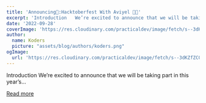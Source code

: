 ```yaml
---
title: 'Announcing📢:Hacktoberfest With Aviyel 💜🌱'
excerpt: 'Introduction   We’re excited to announce that we will be taking part in this year’s...'
date: '2022-09-28'
coverImage: 'https://res.cloudinary.com/practicaldev/image/fetch/s--3dKZfZC0--/c_imagga_scale,f_auto,fl_progressive,h_420,q_auto,w_1000/https://dev-to-uploads.s3.amazonaws.com/uploads/articles/hvwlmuj0266oytglfums.png'
author:
  name: Koders
  picture: "assets/blog/authors/koders.png"
ogImage:
  url: 'https://res.cloudinary.com/practicaldev/image/fetch/s--3dKZfZC0--/c_imagga_scale,f_auto,fl_progressive,h_420,q_auto,w_1000/https://dev-to-uploads.s3.amazonaws.com/uploads/articles/hvwlmuj0266oytglfums.png'
---
```


Introduction   We’re excited to announce that we will be taking part in this year’s...

[Read more](https://dev.to/aviyel/announcinghacktoberfest-with-aviyel-59ha)
